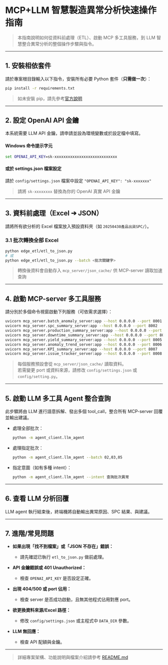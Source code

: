# MCP+LLM 智慧製造異常分析快速操作指南

> 本指南說明如何從資料前處理（ETL）、啟動 MCP 多工具服務，到 LLM 智慧整合異常分析的整個操作步驟與指令。

---

## 1. 安裝相依套件

請於專案根目錄輸入以下指令，安裝所有必要 Python 套件（**只需做一次**）：

```bash
pip install -r requirements.txt
```

> 如未安裝 pip，請先參考[官方說明](https://pip.pypa.io/en/stable/installation/)

---

## 2. 設定 OpenAI API 金鑰

本系統需要 LLM API 金鑰，請申請並設為環境變數或於設定檔中填寫。

#### Windows 命令提示字元

```cmd
set OPENAI_API_KEY=sk-xxxxxxxxxxxxxxxxxxxxxxxxxxxx
```

#### 或於 settings.json 檔案設定

請於 `config/settings.json` 檔案中設定 `"OPENAI_API_KEY": "sk-xxxxxxx"`

> 請將 `sk-xxxxxxxx` 替換為你的 OpenAI 真實 API 金鑰

---

## 3. 資料前處理（Excel ➔ JSON）

請將所有欲分析的 Excel 檔案放入預設資料夾（如 `20250430產品出貨SPC/`）。

### 3.1 批次轉換全部 Excel

```bash
python edge_etl/etl_to_json.py
# 或
python edge_etl/etl_to_json.py --batch <批次關鍵字>
```

> 轉換後資料會自動存入 `mcp_server/json_cache/` 供 MCP-server 讀取加速查詢

---

## 4. 啟動 MCP-server 多工具服務

請分別於多個命令視窗啟動下列服務（可依需求選擇）：

```bash
uvicorn mcp_server.batch_anomaly_server:app --host 0.0.0.0 --port 8001
uvicorn mcp_server.spc_summary_server:app --host 0.0.0.0 --port 8002
uvicorn mcp_server.production_summary_server:app --host 0.0.0.0 --port 8003
uvicorn mcp_server.downtime_summary_server:app --host 0.0.0.0 --port 8004
uvicorn mcp_server.yield_summary_server:app --host 0.0.0.0 --port 8005
uvicorn mcp_server.anomaly_trend_server:app --host 0.0.0.0 --port 8006
uvicorn mcp_server.KPI_summary_server:app --host 0.0.0.0 --port 8007
uvicorn mcp_server.issue_tracker_server:app --host 0.0.0.0 --port 8008
```

> 每個服務預設會從 `mcp_server/json_cache/` 讀取資料。  
> 若需變更 port 或資料來源，請修改 `config/settings.json` 或 `config/setting.py`。

---

## 5. 啟動 LLM 多工具 Agent 整合查詢

此步驟將由 LLM 進行語意拆解、發出多個 tool_call，整合所有 MCP-server 回覆並輸出建議。

- 處理全部批次：
  ```bash
  python -m agent_client.llm_agent
  ```
- 處理指定批次：
  ```bash
  python -m agent_client.llm_agent --batch 02,03,05
  ```
- 指定意圖（如有多種 intent）：
  ```bash
  python -m agent_client.llm_agent --intent 查詢批次異常
  ```

---

## 6. 查看 LLM 分析回覆

LLM agent 執行結束後，終端機將自動輸出異常原因、SPC 結果、與建議。

---

## 7. 進階/常見問題

* **如果出現「找不到檔案」或「JSON 不存在」錯誤：**
  * 請先確認已執行 `etl_to_json.py` 做前處理。

* **API 金鑰錯誤或 401 Unauthorized：**
  * 檢查 `OPENAI_API_KEY` 是否設定正確。

* **出現 404/500 或 port 佔用：**
  * 檢查 server 是否成功啟動，且無其他程式佔用對應 port。

* **欲更換資料來源/Excel 路徑：**
  * 修改 `config/settings.json` 或主程式中 `DATA_DIR` 參數。

* **LLM 無回應：**
  * 檢查 API 配額與金鑰。

---

> 詳細專案架構、功能說明與檔案介紹請參考 [README.md](README.md)
